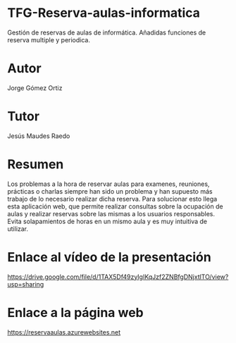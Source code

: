 # TFG-Reserva-aulas-informatica
Gestión de reservas de aulas de informática.
Añadidas funciones de reserva multiple y periodica.

# Autor
Jorge Gómez Ortiz

# Tutor 
Jesús Maudes Raedo

# Resumen
Los problemas a la hora de reservar aulas para examenes, reuniones, prácticas o charlas siempre han sido un problema y han supuesto más trabajo de lo necesario realizar dicha reserva. Para solucionar esto llega esta aplicación web, que permite realizar consultas sobre la ocupación de aulas y realizar reservas sobre las mismas a los usuarios responsables. Evita solapamientos de horas en un mismo aula y es muy intuitiva de utilizar.

# Enlace al vídeo de la presentación
https://drive.google.com/file/d/1TAX5Df49zyIgIKqJzf2ZNBfgDNjxtlTO/view?usp=sharing

# Enlace a la página web
https://reservaaulas.azurewebsites.net

